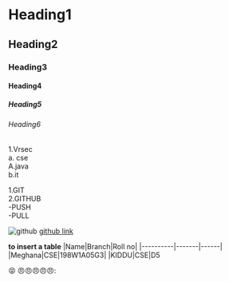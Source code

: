 # Heading1
## Heading2
### Heading3
#### Heading4
##### Heading5
###### Heading6
1.Vrsec  
  a. cse                
       A.java  
   b.it
   
  1.GIT   
  2.GITHUB  
      -PUSH  
      -PULL  
    
 
![github](https://www.pullrequest.com/blog/github-code-review-service/images/github-logo_hub2899c31b6ca7aed8d6a218f0e752fe4_46649_1200x1200_fill_box_center_2.png)
[github link](https://github.com/)

**to insert a table**
|Name|Branch|Roll no|
|----------|-------|------|
|Meghana|CSE|198W1A05G3|
|KIDDU|CSE|D5


:stuck_out_tongue_closed_eyes:
:angry::angry::angry::angry::angry::
